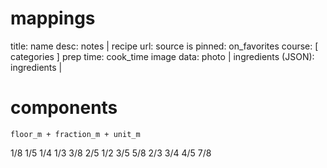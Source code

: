 # mappings

title: name
desc: notes |
recipe url: source
is pinned: on_favorites
course: [ categories ]
prep time: cook_time
image data: photo |
ingredients (JSON): ingredients |

# components

    floor_m + fraction_m + unit_m

1/8
1/5
1/4
1/3
3/8
2/5
1/2
3/5
5/8
2/3
3/4
4/5
7/8

